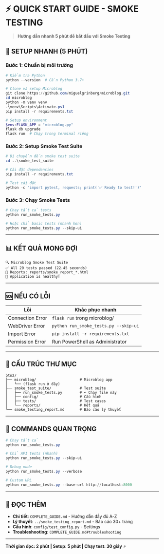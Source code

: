 # ⚡ QUICK START GUIDE - SMOKE TESTING

> **Hướng dẫn nhanh 5 phút để bắt đầu với Smoke Testing**

## 🚀 SETUP NHANH (5 PHÚT)

### Bước 1: Chuẩn bị môi trường
```powershell
# Kiểm tra Python
python --version  # Cần Python 3.7+

# Clone và setup Microblog
git clone https://github.com/miguelgrinberg/microblog.git
cd microblog
python -m venv venv
.\venv\Scripts\Activate.ps1
pip install -r requirements.txt

# Setup environment
$env:FLASK_APP = "microblog.py"
flask db upgrade
flask run  # Chạy trong terminal riêng
```

### Bước 2: Setup Smoke Test Suite
```powershell
# Di chuyển đến smoke test suite
cd ..\smoke_test_suite

# Cài đặt dependencies
pip install -r requirements.txt

# Test cài đặt
python -c "import pytest, requests; print('✅ Ready to test!')"
```

### Bước 3: Chạy Smoke Tests
```powershell
# Chạy tất cả tests
python run_smoke_tests.py

# Hoặc chỉ basic tests (nhanh hơn)
python run_smoke_tests.py --skip-ui
```

---

## 📊 KẾT QUẢ MONG ĐỢI

```
🔍 Microblog Smoke Test Suite
✅ All 20 tests passed (22.45 seconds)
📄 Reports: reports/smoke_report_*.html
🎉 Application is healthy!
```

---

## 🆘 NẾU CÓ LỖI

| Lỗi | Khắc phục nhanh |
|-----|----------------|
| Connection Error | `flask run` trong microblog/ |
| WebDriver Error | `python run_smoke_tests.py --skip-ui` |
| Import Error | `pip install -r requirements.txt` |
| Permission Error | Run PowerShell as Administrator |

---

## 📁 CẤU TRÚC THƯ MỤC

```
btn2/
├── microblog/                    # Microblog app
│   └── (flask run ở đây)
├── smoke_test_suite/             # Test suite
│   ├── run_smoke_tests.py        # ← Chạy file này
│   ├── config/                   # Cấu hình
│   ├── tests/                    # Test cases
│   └── reports/                  # Kết quả
└── smoke_testing_report.md       # Báo cáo lý thuyết
```

---

## 🎯 COMMANDS QUAN TRỌNG

```powershell
# Chạy tất cả
python run_smoke_tests.py

# Chỉ API tests (nhanh)
python run_smoke_tests.py --skip-ui

# Debug mode
python run_smoke_tests.py --verbose

# Custom URL
python run_smoke_tests.py --base-url http://localhost:8000
```

---

## 📖 ĐỌC THÊM

- **Chi tiết**: `COMPLETE_GUIDE.md` - Hướng dẫn đầy đủ A-Z
- **Lý thuyết**: `../smoke_testing_report.md` - Báo cáo 30+ trang
- **Cấu hình**: `config/test_config.py` - Settings
- **Troubleshooting**: `COMPLETE_GUIDE.md#troubleshooting`

---

**Thời gian đọc: 2 phút | Setup: 5 phút | Chạy test: 30 giây** ⚡
